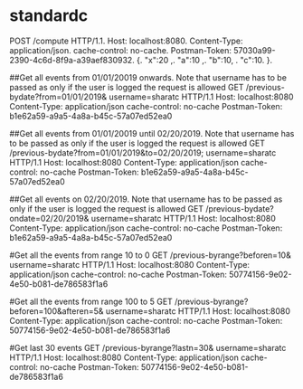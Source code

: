 # standardc

POST /compute HTTP/1.1.
Host: localhost:8080.
Content-Type: application/json.
cache-control: no-cache.
Postman-Token: 57030a99-2390-4c6d-8f9a-a39aef830932.
{.
	"x":20 ,.
    "a":10 ,.
    "b":10, .
    "c":10.
}.


##Get all events from 01/01/20019 onwards. Note that username has to be passed as only if the user is logged the request is allowed
GET /previous-bydate?from=01/01/2019&amp; username=sharatc HTTP/1.1
Host: localhost:8080
Content-Type: application/json
cache-control: no-cache
Postman-Token: b1e62a59-a9a5-4a8a-b45c-57a07ed52ea0

##Get all events from 01/01/20019 until 02/20/2019. Note that username has to be passed as only if the user is logged the request is allowed
GET /previous-bydate?from=01/01/2019&to=02/20/2019; username=sharatc HTTP/1.1
Host: localhost:8080
Content-Type: application/json
cache-control: no-cache
Postman-Token: b1e62a59-a9a5-4a8a-b45c-57a07ed52ea0

##Get all events on 02/20/2019. Note that username has to be passed as only if the user is logged the request is allowed
GET /previous-bydate?ondate=02/20/2019&amp; username=sharatc HTTP/1.1
Host: localhost:8080
Content-Type: application/json
cache-control: no-cache
Postman-Token: b1e62a59-a9a5-4a8a-b45c-57a07ed52ea0

#Get all the events from range 10 to 0
GET /previous-byrange?beforen=10&amp; username=sharatc HTTP/1.1
Host: localhost:8080
Content-Type: application/json
cache-control: no-cache
Postman-Token: 50774156-9e02-4e50-b081-de786583f1a6


#Get all the events from range 100 to 5
GET /previous-byrange?beforen=100&afteren=5&amp; username=sharatc HTTP/1.1
Host: localhost:8080
Content-Type: application/json
cache-control: no-cache
Postman-Token: 50774156-9e02-4e50-b081-de786583f1a6

#Get last 30 events
GET /previous-byrange?lastn=30&amp; username=sharatc HTTP/1.1
Host: localhost:8080
Content-Type: application/json
cache-control: no-cache
Postman-Token: 50774156-9e02-4e50-b081-de786583f1a6





